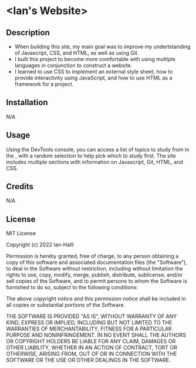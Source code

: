 # <Ian's Website>

## Description

- When building this site, my main goal was to improve my undertstanding of Javascript, CSS, and HTML, as well as using Git.
- I built this project to become more comfortable with using multiple languages in conjunction to construct a website.
- I learned to use CSS to implement an external style sheet, how to provide interactivity using JavaScript, and how to use HTML as a framework for a project.


## Installation
N/A
## Usage
Using the DevTools console, you can access a list of topics to study from in the , with a random selection to help pick which to study first.  The site includes multiple sections with information on Javascript, Git, HTML, and CSS.  

## Credits
N/A
## License
MIT License

Copyright (c) 2022 Ian-Halll

Permission is hereby granted, free of charge, to any person obtaining a copy
of this software and associated documentation files (the "Software"), to deal
in the Software without restriction, including without limitation the rights
to use, copy, modify, merge, publish, distribute, sublicense, and/or sell
copies of the Software, and to permit persons to whom the Software is
furnished to do so, subject to the following conditions:

The above copyright notice and this permission notice shall be included in all
copies or substantial portions of the Software.

THE SOFTWARE IS PROVIDED "AS IS", WITHOUT WARRANTY OF ANY KIND, EXPRESS OR
IMPLIED, INCLUDING BUT NOT LIMITED TO THE WARRANTIES OF MERCHANTABILITY,
FITNESS FOR A PARTICULAR PURPOSE AND NONINFRINGEMENT. IN NO EVENT SHALL THE
AUTHORS OR COPYRIGHT HOLDERS BE LIABLE FOR ANY CLAIM, DAMAGES OR OTHER
LIABILITY, WHETHER IN AN ACTION OF CONTRACT, TORT OR OTHERWISE, ARISING FROM,
OUT OF OR IN CONNECTION WITH THE SOFTWARE OR THE USE OR OTHER DEALINGS IN THE
SOFTWARE.